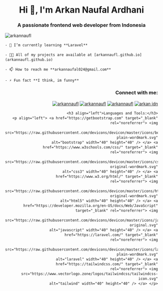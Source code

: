 <h1 align="center">Hi 👋, I'm Arkan Naufal Ardhani</h1>
<h3 align="center">A passionate frontend web developer from Indonesia</h3>

<div class="left" align="left">
    <p align="left"> <img
            src="https://komarev.com/ghpvc/?username=arkannaufl&label=Profile%20views&color=0e75b6&style=flat"
            alt="arkannaufl" /> </p>

    - 🌱 I’m currently learning **Laravel**

    - 👨‍💻 All of my projects are available at [arkannaufl.github.io](arkannaufl.github.io)

    - 📫 How to reach me **arkannaufal024@gmail.com**

    - ⚡ Fun fact **I think, im funny**
</div>

<div class="right" align="right">
    <h3 align="right">Connect with me:</h3>
    <p align="right">
        <a href="https://linkedin.com/in/arkannaufl" target="blank"><img align="center"
                src="https://raw.githubusercontent.com/rahuldkjain/github-profile-readme-generator/master/src/images/icons/Social/linked-in-alt.svg"
                alt="arkannaufl" height="30" width="40" /></a>
        <a href="https://fb.com/arkannaufl" target="blank"><img align="center"
                src="https://raw.githubusercontent.com/rahuldkjain/github-profile-readme-generator/master/src/images/icons/Social/facebook.svg"
                alt="arkannaufl" height="30" width="40" /></a>
        <a href="https://instagram.com/arkannaufl" target="blank"><img align="center"
                src="https://raw.githubusercontent.com/rahuldkjain/github-profile-readme-generator/master/src/images/icons/Social/instagram.svg"
                alt="arkannaufl" height="30" width="40" /></a>
        <a href="https://www.youtube.com/c/arkan idn" target="blank"><img align="center"
                src="https://raw.githubusercontent.com/rahuldkjain/github-profile-readme-generator/master/src/images/icons/Social/youtube.svg"
                alt="arkan idn" height="30" width="40" /></a>
    </p>

    <h3 align="left">Languages and Tools:</h3>
    <p align="left"> <a href="https://getbootstrap.com" target="_blank" rel="noreferrer"> <img
                src="https://raw.githubusercontent.com/devicons/devicon/master/icons/bootstrap/bootstrap-plain-wordmark.svg"
                alt="bootstrap" width="40" height="40" /> </a> <a href="https://www.w3schools.com/css/" target="_blank"
            rel="noreferrer"> <img
                src="https://raw.githubusercontent.com/devicons/devicon/master/icons/css3/css3-original-wordmark.svg"
                alt="css3" width="40" height="40" /> </a> <a href="https://www.w3.org/html/" target="_blank"
            rel="noreferrer"> <img
                src="https://raw.githubusercontent.com/devicons/devicon/master/icons/html5/html5-original-wordmark.svg"
                alt="html5" width="40" height="40" /> </a> <a
            href="https://developer.mozilla.org/en-US/docs/Web/JavaScript" target="_blank" rel="noreferrer"> <img
                src="https://raw.githubusercontent.com/devicons/devicon/master/icons/javascript/javascript-original.svg"
                alt="javascript" width="40" height="40" /> </a> <a href="https://laravel.com/" target="_blank"
            rel="noreferrer"> <img
                src="https://raw.githubusercontent.com/devicons/devicon/master/icons/laravel/laravel-plain-wordmark.svg"
                alt="laravel" width="40" height="40" /> </a> <a href="https://tailwindcss.com/" target="_blank"
            rel="noreferrer"> <img src="https://www.vectorlogo.zone/logos/tailwindcss/tailwindcss-icon.svg"
                alt="tailwind" width="40" height="40" /> </a> </p>
</div>
